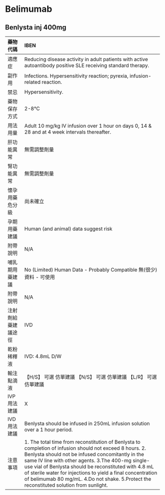 # Belimumab

## Benlysta inj 400mg

| 藥物代碼           | IBEN                                                                                                                                                                                                                                                                                                                                                                                                                                 |
|:-------------------|:-------------------------------------------------------------------------------------------------------------------------------------------------------------------------------------------------------------------------------------------------------------------------------------------------------------------------------------------------------------------------------------------------------------------------------------|
| 適應症             | Reducing disease activity in adult patients with active autoantibody positive SLE receiving standard therapy.                                                                                                                                                                                                                                                                                                                        |
| 副作用             | Infections. Hypersensitivity reaction; pyrexia, infusion-related reaction.                                                                                                                                                                                                                                                                                                                                                           |
| 禁忌               | Hypersensitivity.                                                                                                                                                                                                                                                                                                                                                                                                                    |
| 藥物保存方式       | 2-8℃                                                                                                                                                                                                                                                                                                                                                                                                                                 |
| 用法用量           | Adult 10 mg/kg IV infusion over 1 hour on days 0, 14 & 28 and at 4 week intervals thereafter.                                                                                                                                                                                                                                                                                                                                        |
| 肝功能異常         | 無需調整劑量                                                                                                                                                                                                                                                                                                                                                                                                                         |
| 腎功能異常         | 無需調整劑量                                                                                                                                                                                                                                                                                                                                                                                                                         |
| 懷孕用藥危分級     | 尚未確立                                                                                                                                                                                                                                                                                                                                                                                                                             |
| 孕期用藥建議       | Human (and animal) data suggest risk                                                                                                                                                                                                                                                                                                                                                                                                 |
| 附帶說明           | N/A                                                                                                                                                                                                                                                                                                                                                                                                                                  |
| 哺乳期用藥建議     | No (Limited) Human Data - Probably Compatible 無(很少)資料 - 可使用                                                                                                                                                                                                                                                                                                                                                                  |
| 附帶說明           | N/A                                                                                                                                                                                                                                                                                                                                                                                                                                  |
| 注射劑給藥建議途徑 | IVD                                                                                                                                                                                                                                                                                                                                                                                                                                  |
| 乾粉稀釋液         | IVD: 4.8mL D/W                                                                                                                                                                                                                                                                                                                                                                                                                       |
| 輸注點滴液         | 【H/S】 可選 仿單建議  【N/S】 可選 仿單建議  【L/R】 可選 仿單建議                                                                                                                                                                                                                                                                                                                                                                  |
| IVP 用法建議       | X                                                                                                                                                                                                                                                                                                                                                                                                                                    |
| IVD 用法建議       | Benlysta should be infused in 250mL infusion solution over a 1 hour period.                                                                                                                                                                                                                                                                                                                                                          |
| 注意事項           | 1. The total time from reconstitution of Benlysta to completion of infusion should not exceed 8 hours. 2. Benlysta should not be infused concomitantly in the same IV line with other agents. 3.The 400-mg single-use vial of Benlysta should be reconstituted with 4.8 mL of sterile water for injections to yield a final concentration of belimumab 80 mg/mL. 4.Do not shake. 5.Protect the reconstituted solution from sunlight. |


